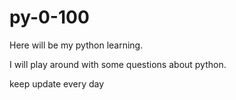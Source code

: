 # py-0-100
Here will be my python learning.



I will play around with some questions about python.


keep update every day
